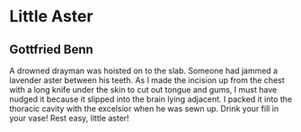 # Little Aster
## Gottfried Benn
A drowned drayman was hoisted on to the slab.
Someone had jammed a lavender aster
between his teeth.
As I made the incision up from the chest
with a long knife
under the skin
to cut out tongue and gums,
I must have nudged it because it slipped
into the brain lying adjacent.
I packed it into the thoracic cavity
with the excelsior
when he was sewn up.
Drink your fill in your vase!
Rest easy,
little aster!